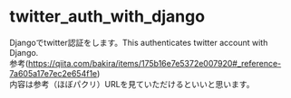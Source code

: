 # twitter_auth_with_django
Djangoでtwitter認証をします。This authenticates twitter account with Django.  
参考(https://qiita.com/bakira/items/175b16e7e5372e007920#_reference-7a605a17e7ec2e654f1e)  
内容は参考（ほぼパクリ）URLを見ていただけるといいと思います。
